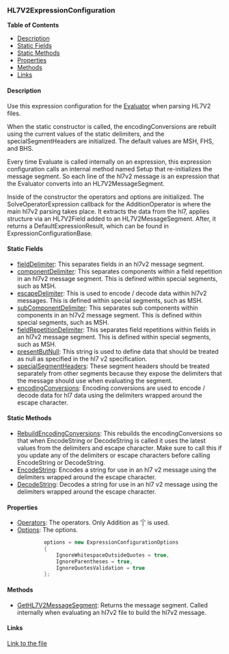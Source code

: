 ### HL7V2ExpressionConfiguration

**Table of Contents**
- [Description](#description)
- [Static Fields](#static-fields)
- [Static Methods](#static-methods)
- [Properties](#properties)
- [Methods](#description)
- [Links](#links)

#### Description

Use this expression configuration for the [Evaluator](../api/ExpressionEvaluatorForDotNet.Evaluator.html) when parsing HL7V2 files.

When the static constructor is called, the encodingConversions are rebuilt using the current values of the static delimiters, and the specialSegmentHeaders are initialized. The default values are MSH, FHS, and BHS.

Every time Evaluate is called internally on an expression, this expression configuration calls an internal method named Setup that re-initializes the message segment. So each line of the hl7v2 message is an expression that the Evaluator converts into an HL7V2MessageSegment.

Inside of the constructor the operators and options are initialized. The SolveOperatorExpression callback for the AdditionOperator is where the main hl7v2 parsing takes place. It extracts the data from the hl7, applies structure via an HL7V2Field added to an HL7V2MessageSegment. After, it returns a DefaultExpressionResult, which can be found in ExpressionConfigurationBase.

#### Static Fields

- [fieldDelimiter](../api/ExpressionEvaluatorForDotNet.HL7V2ExpressionConfiguration.html#ExpressionEvaluatorForDotNet_HL7V2ExpressionConfiguration_fieldDelimiter): This separates fields in an hl7v2 message segment.
- [componentDelimiter](../api/ExpressionEvaluatorForDotNet.HL7V2ExpressionConfiguration.html#ExpressionEvaluatorForDotNet_HL7V2ExpressionConfiguration_componentDelimiter): This separates components within a field repetition in an hl7v2 message segment. This is defined within special segments, such as MSH.
- [escapeDelimiter](../api/ExpressionEvaluatorForDotNet.HL7V2ExpressionConfiguration.html#ExpressionEvaluatorForDotNet_HL7V2ExpressionConfiguration_escapeCharacter): This is used to encode / decode data within hl7v2 messages. This is defined within special segments, such as MSH.
- [subComponentDelimiter](../api/ExpressionEvaluatorForDotNet.HL7V2ExpressionConfiguration.html#ExpressionEvaluatorForDotNet_HL7V2ExpressionConfiguration_subComponentDelimiter): This separates sub components within components in an hl7v2 message segment. This is defined within special segments, such as MSH.
- [fieldRepetitionDelimiter](../api/ExpressionEvaluatorForDotNet.HL7V2ExpressionConfiguration.html#ExpressionEvaluatorForDotNet_HL7V2ExpressionConfiguration_fieldRepetitionDelimiter): This separates field repetitions within fields in an hl7v2 message segment. This is defined within special segments, such as MSH.
- [presentButNull](../api/ExpressionEvaluatorForDotNet.HL7V2ExpressionConfiguration.html#ExpressionEvaluatorForDotNet_HL7V2ExpressionConfiguration_presentButNull): This string is used to define data that should be treated as null as specified in the hl7 v2 specification.
- [specialSegmentHeaders](../api/ExpressionEvaluatorForDotNet.HL7V2ExpressionConfiguration.html#ExpressionEvaluatorForDotNet_HL7V2ExpressionConfiguration_specialSegmentHeaders): These segment headers should be treated separately from other segments because they expose the delimiters that the message should use when evaluating the segment.
- [encodingConversions](../api/ExpressionEvaluatorForDotNet.HL7V2ExpressionConfiguration.html#ExpressionEvaluatorForDotNet_HL7V2ExpressionConfiguration_encodingConversions): Encoding conversions are used to encode / decode data for hl7 data using the delimiters wrapped around the escape character.

#### Static Methods

- [RebuildEncodingConversions](../api/ExpressionEvaluatorForDotNet.HL7V2ExpressionConfiguration.html#ExpressionEvaluatorForDotNet_HL7V2ExpressionConfiguration_RebuildEncodingConversions): This rebuilds the encodingConversions so that when EncodeString or DecodeString is called it uses the latest values from the delimiters and escape character. Make sure to call this if you update any of the delimiters or escape characters before calling EncodeString or DecodeString.
- [EncodeString](../api/ExpressionEvaluatorForDotNet.HL7V2ExpressionConfiguration.html#ExpressionEvaluatorForDotNet_HL7V2ExpressionConfiguration_EncodeString_System_String_): Encodes a string for use in an hl7 v2 message using the delimiters wrapped around the escape character.
- [DecodeString](../api/ExpressionEvaluatorForDotNet.HL7V2ExpressionConfiguration.html#ExpressionEvaluatorForDotNet_HL7V2ExpressionConfiguration_DecodeString_System_String_): Decodes a string for use in an hl7 v2 message using the delimiters wrapped around the escape character.

#### Properties

- [Operators](../api/ExpressionEvaluatorForDotNet.HL7V2ExpressionConfiguration.html#ExpressionEvaluatorForDotNet_HL7V2ExpressionConfiguration_Operators): The operators. Only Addition as '|' is used.
- [Options](../api/ExpressionEvaluatorForDotNet.HL7V2ExpressionConfiguration.html#ExpressionEvaluatorForDotNet_HL7V2ExpressionConfiguration_Options): The options.

```csharp
            options = new ExpressionConfigurationOptions
            {
                IgnoreWhitespaceOutsideQuotes = true,
                IgnoreParentheses = true,
                IgnoreQuotesValidation = true
            };
```

#### Methods

- [GetHL7V2MessageSegment](../api/ExpressionEvaluatorForDotNet.HL7V2ExpressionConfiguration.html#ExpressionEvaluatorForDotNet_HL7V2ExpressionConfiguration_GetHL7V2MessageSegment): Returns the message segment. Called internally when evaluating an hl7v2 file to build the hl7v2 message.

#### Links

[Link to the file](../api/ExpressionEvaluatorForDotNet.HL7V2ExpressionConfiguration.html)